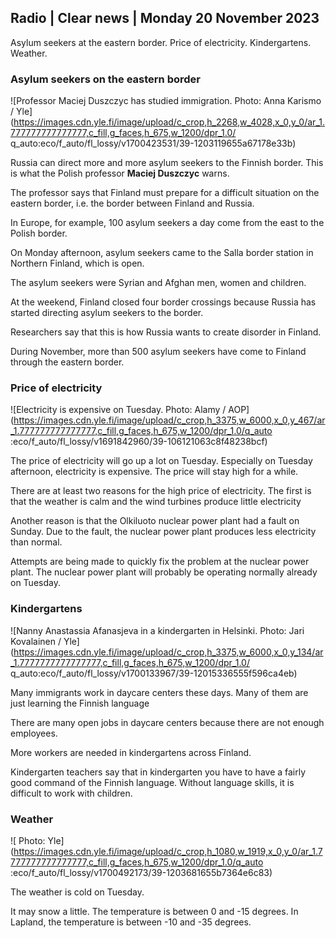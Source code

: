 ## Radio \| Clear news \| Monday 20 November 2023

Asylum seekers at the eastern border. Price of electricity. Kindergartens. Weather.

### Asylum seekers on the eastern border

![Professor Maciej Duszczyc has studied immigration. Photo: Anna Karismo / Yle](https://images.cdn.yle.fi/image/upload/c_crop,h_2268,w_4028,x_0,y_0/ar_1.777777777777777,c_fill,g_faces,h_675,w_1200/dpr_1.0/ q_auto:eco/f_auto/fl_lossy/v1700423531/39-1203119655a67178e33b)

Russia can direct more and more asylum seekers to the Finnish border. This is what the Polish professor **Maciej Duszczyc** warns.

The professor says that Finland must prepare for a difficult situation on the eastern border, i.e. the border between Finland and Russia.

In Europe, for example, 100 asylum seekers a day come from the east to the Polish border.

On Monday afternoon, asylum seekers came to the Salla border station in Northern Finland, which is open.

The asylum seekers were Syrian and Afghan men, women and children.

At the weekend, Finland closed four border crossings because Russia has started directing asylum seekers to the border.

Researchers say that this is how Russia wants to create disorder in Finland.

During November, more than 500 asylum seekers have come to Finland through the eastern border.

### Price of electricity

![Electricity is expensive on Tuesday. Photo: Alamy / AOP](https://images.cdn.yle.fi/image/upload/c_crop,h_3375,w_6000,x_0,y_467/ar_1.777777777777777,c_fill,g_faces,h_675,w_1200/dpr_1.0/q_auto :eco/f_auto/fl_lossy/v1691842960/39-106121063c8f48238bcf)

The price of electricity will go up a lot on Tuesday. Especially on Tuesday afternoon, electricity is expensive. The price will stay high for a while.

There are at least two reasons for the high price of electricity. The first is that the weather is calm and the wind turbines produce little electricity

Another reason is that the Olkiluoto nuclear power plant had a fault on Sunday. Due to the fault, the nuclear power plant produces less electricity than normal.

Attempts are being made to quickly fix the problem at the nuclear power plant. The nuclear power plant will probably be operating normally already on Tuesday.

### Kindergartens

![Nanny Anastassia Afanasjeva in a kindergarten in Helsinki. Photo: Jari Kovalainen / Yle](https://images.cdn.yle.fi/image/upload/c_crop,h_3375,w_6000,x_0,y_134/ar_1.7777777777777777,c_fill,g_faces,h_675,w_1200/dpr_1.0/ q_auto:eco/f_auto/fl_lossy/v1700133967/39-12015336555f596ca4eb)

Many immigrants work in daycare centers these days. Many of them are just learning the Finnish language

There are many open jobs in daycare centers because there are not enough employees.

More workers are needed in kindergartens across Finland.

Kindergarten teachers say that in kindergarten you have to have a fairly good command of the Finnish language. Without language skills, it is difficult to work with children.

### Weather

![ Photo: Yle](https://images.cdn.yle.fi/image/upload/c_crop,h_1080,w_1919,x_0,y_0/ar_1.7777777777777777,c_fill,g_faces,h_675,w_1200/dpr_1.0/q_auto :eco/f_auto/fl_lossy/v1700492173/39-1203681655b7364e6c83)

The weather is cold on Tuesday.

It may snow a little. The temperature is between 0 and -15 degrees. In Lapland, the temperature is between -10 and -35 degrees.
